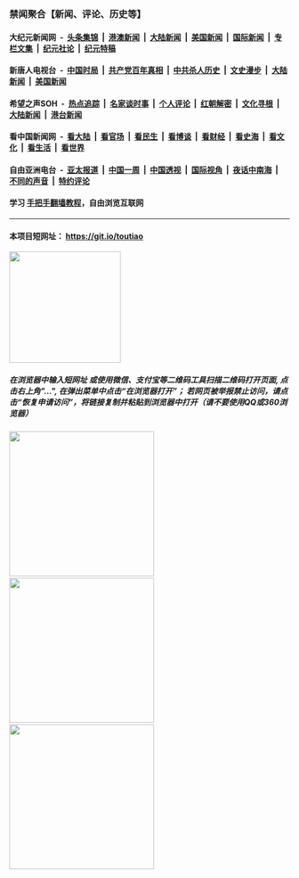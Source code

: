 ### 禁闻聚合【新闻、评论、历史等】

#### 大纪元新闻网 &nbsp;-&nbsp; [头条集锦](indexes/E头条集锦.md?t=03141331) &nbsp;|&nbsp; [港澳新闻](indexes/E港澳新闻.md?t=03141331)  &nbsp;|&nbsp; [大陆新闻](indexes/E大陆新闻.md?t=03141331) &nbsp;|&nbsp; [美国新闻](indexes/E美国新闻.md?t=03141331) &nbsp;|&nbsp; [国际新闻](indexes/E国际新闻.md?t=03141331) &nbsp;|&nbsp; [专栏文集](indexes/E专栏文集.md?t=03141331) &nbsp;|&nbsp; [纪元社论](indexes/E纪元社论.md?t=03141331) &nbsp;|&nbsp; [纪元特稿](indexes/E纪元特稿.md?t=03141331) 

#### 新唐人电视台 &nbsp;-&nbsp; [中国时局](indexes/N中国时局.md?t=03141331) &nbsp;|&nbsp; [共产党百年真相](indexes/N共产党百年真相.md?t=03141331) &nbsp;|&nbsp; [中共杀人历史](indexes/N中共杀人历史.md?t=03141331) &nbsp;|&nbsp; [文史漫步](indexes/N文史漫步.md?t=03141331) &nbsp;|&nbsp; [大陆新闻](indexes/N大陆新闻.md?t=03141331) &nbsp;|&nbsp; [美国新闻](indexes/N美国新闻.md?t=03141331)

#### 希望之声SOH &nbsp;-&nbsp; [热点追踪](indexes/H热点追踪.md?t=03141331) &nbsp;|&nbsp; [名家谈时事](indexes/H名家谈时事.md?t=03141331) &nbsp;|&nbsp; [个人评论](indexes/H个人评论.md?t=03141331)  &nbsp;|&nbsp; [红朝解密](indexes/H红朝解密.md?t=03141331) &nbsp;|&nbsp; [文化寻根](indexes/H文化寻根.md?t=03141331) &nbsp;|&nbsp; [大陆新闻](indexes/H大陆新闻.md?t=03141331) &nbsp;|&nbsp; [港台新闻](indexes/H港台新闻.md?t=03141331)

#### 看中国新闻网 &nbsp;-&nbsp; [看大陆](indexes/S看大陆.md?t=03141331) &nbsp;|&nbsp; [看官场](indexes/S看官场.md?t=03141331) &nbsp;|&nbsp; [看民生](indexes/S看民生.md?t=03141331)  &nbsp;|&nbsp; [看博谈](indexes/S看博谈.md?t=03141331) &nbsp;|&nbsp; [看财经](indexes/S看财经.md?t=03141331) &nbsp;|&nbsp; [看史海](indexes/S看史海.md?t=03141331) &nbsp;|&nbsp; [看文化](indexes/S看文化.md?t=03141331) &nbsp;|&nbsp; [看生活](indexes/S看生活.md?t=03141331) &nbsp;|&nbsp; [看世界](indexes/S看世界.md?t=03141331)

#### 自由亚洲电台 &nbsp;-&nbsp; [亚太报道](indexes/R亚太报道.md?t=03141331) &nbsp;|&nbsp; [中国一周](indexes/R中国一周.md?t=03141331) &nbsp;|&nbsp; [中国透视](indexes/R中国透视.md?t=03141331)  &nbsp;|&nbsp; [国际视角](indexes/R国际视角.md?t=03141331) &nbsp;|&nbsp; [夜话中南海](indexes/R夜话中南海.md?t=03141331) &nbsp;|&nbsp; [不同的声音](indexes/R不同的声音.md?t=03141331) &nbsp;|&nbsp; [特约评论](indexes/R特约评论.md?t=03141331)

#### 学习 [手把手翻墙教程](https://github.com/gfw-breaker/guides/wiki)，自由浏览互联网

----

#### 本项目短网址： https://git.io/toutiao
<img src="https://raw.githubusercontent.com/gfw-breaker/banned-news/master/scripts/img/qr.png" width="200px"/>  

##### 在浏览器中输入短网址 或使用微信、支付宝等二维码工具扫描二维码打开页面, 点击右上角"...", 在弹出菜单中点击“在浏览器打开”； 若网页被举报禁止访问，请点击“恢复申请访问”，将链接复制并粘贴到浏览器中打开（请不要使用QQ或360浏览器）

<img src="https://raw.githubusercontent.com/gfw-breaker/banned-news/master/scripts/img/1.png" width="260px"/> &nbsp; <img src="https://raw.githubusercontent.com/gfw-breaker/banned-news/master/scripts/img/2.png" width="260px"/> &nbsp; <img src="https://raw.githubusercontent.com/gfw-breaker/banned-news/master/scripts/img/3.png" width="260px"/>
